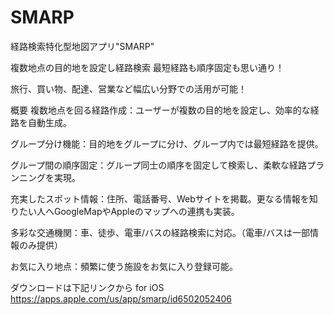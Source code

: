 # SMARP
経路検索特化型地図アプリ"SMARP"

複数地点の目的地を設定し経路検索
最短経路も順序固定も思い通り！

旅行、買い物、配達、営業など幅広い分野での活用が可能！

概要
複数地点を回る経路作成：ユーザーが複数の目的地を設定し、効率的な経路を自動生成。

グループ分け機能：目的地をグループに分け、グループ内では最短経路を提供。

グループ間の順序固定：グループ同士の順序を固定して検索し、柔軟な経路プランニングを実現。

充実したスポット情報：住所、電話番号、Webサイトを掲載。更なる情報を知りたい人へGoogleMapやAppleのマップへの連携も実装。

多彩な交通機関：車、徒歩、電車/バスの経路検索に対応。（電車/バスは一部情報のみ提供）

お気に入り地点：頻繁に使う施設をお気に入り登録可能。

ダウンロードは下記リンクから
for iOS https://apps.apple.com/us/app/smarp/id6502052406
